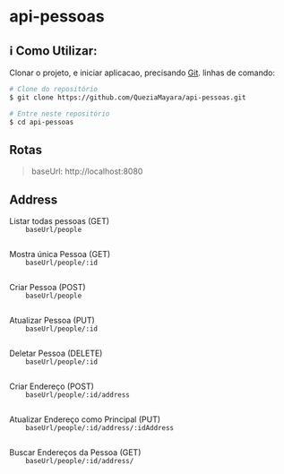 # api-pessoas
## :information_source: Como Utilizar: 

Clonar o projeto, e iniciar aplicacao, precisando [Git](https://git-scm.com). linhas de comando:

```bash
# Clone do repositório
$ git clone https://github.com/QueziaMayara/api-pessoas.git

# Entre neste repositório
$ cd api-pessoas

```


## Rotas

<blockquote>baseUrl: http://localhost:8080</blockquote>

## Address

<p>
  Listar todas pessoas (GET)
  
   <code>
    baseUrl/people
  </code>
</p>

<p>
  Mostra única Pessoa (GET)
  
   <code>
    baseUrl/people/:id
  </code>

</p>

<p>
  Criar Pessoa (POST)
  
  <code>
    baseUrl/people
  </code>
</p>

<p>
  Atualizar Pessoa (PUT)
  
  <code>
    baseUrl/people/:id
  </code>
</p>

<p>
  Deletar Pessoa (DELETE)
  
  <code>
    baseUrl/people/:id
  </code>
</p>

<p>
  Criar Endereço (POST)
  
  <code>
    baseUrl/people/:id/address
  </code>
</p>

<p>
  Atualizar Endereço como Principal (PUT)
  
  <code>
    baseUrl/people/:id/address/:idAddress
  </code>
</p>

<p>
  Buscar Endereços da Pessoa (GET)
  
  <code>
    baseUrl/people/:id/address/
  </code>
</p>
